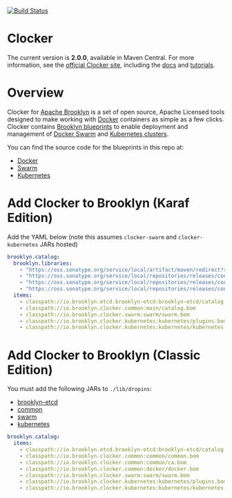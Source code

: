 [![Build Status](https://travis-ci.org/brooklyncentral/clocker.svg?branch=master)](https://travis-ci.org/brooklyncentral/clocker)

Clocker
=======

The current version is **2.0.0**, available in Maven Central. For more information, see the [official Clocker site](http://www.clocker.io/), including the [docs](http://www.clocker.io/docs/) and [tutorials](http://www.clocker.io/tutorials/).

# Overview

Clocker for [Apache Brooklyn](https://brooklyn.apache.org/) is a set of open source, Apache 
Licensed tools designed to make working with [Docker](https://www.docker.com/) containers 
as simple as a few clicks. Clocker contains 
[Brooklyn blueprints](http://brooklyn.apache.org/v/latest/start/blueprints.html) to enable 
deployment and management of [Docker Swarm](https://www.docker.com/products/docker-swarm) 
and [Kubernetes clusters](http://kubernetes.io/).

You can find the source code for the blueprints in this repo at:
* [Docker](./common/src/main/resources/docker/)
* [Swarm](./swarm/src/main/resources/swarm/)
* [Kubernetes](./kubernetes/src/main/resources/kubernetes/)

# Add Clocker to Brooklyn (Karaf Edition)

Add the YAML below (note this assumes `clocker-swarm` and `clocker-kubernetes` JARs hosted)

```YAML
brooklyn.catalog:
  brooklyn.libraries:
    - "https://oss.sonatype.org/service/local/artifact/maven/redirect?r=snapshots&g=io.brooklyn.etcd&a=brooklyn-etcd&v=2.3.0-SNAPSHOT"
    - "https://oss.sonatype.org/service/local/repositories/releases/content/io/brooklyn/clocker/common/2.0.0/common-2.0.0.jar"
    - "https://oss.sonatype.org/service/local/repositories/releases/content/io/brooklyn/clocker/swarm/2.0.0/swarm-2.0.0.jar" 
    - "https://oss.sonatype.org/service/local/repositories/releases/content/io/brooklyn/clocker/kubernetes/2.0.0/kubernetes-2.0.0.jar"
  items:
    - classpath://io.brooklyn.etcd.brooklyn-etcd:brooklyn-etcd/catalog.bom
    - classpath://io.brooklyn.clocker.common:main/catalog.bom
    - classpath://io.brooklyn.clocker.swarm:swarm/swarm.bom
    - classpath://io.brooklyn.clocker.kubernetes:kubernetes/plugins.bom
    - classpath://io.brooklyn.clocker.kubernetes:kubernetes/kubernetes.bom
```

# Add Clocker to Brooklyn (Classic Edition)

You must add the following JARs to `./lib/dropins`:
* [brooklyn-etcd](https://oss.sonatype.org/service/local/artifact/maven/redirect?r=snapshots&g=io.brooklyn.etcd&a=brooklyn-etcd&v=2.3.0-SNAPSHOT)
* [common](https://oss.sonatype.org/service/local/repositories/releases/content/io/brooklyn/clocker/common/2.0.0/common-2.0.0.jar)
* [swarm](https://oss.sonatype.org/service/local/repositories/releases/content/io/brooklyn/clocker/swarm/2.0.0/swarm-2.0.0.jar")
* [kubernetes](https://oss.sonatype.org/service/local/repositories/releases/content/io/brooklyn/clocker/kubernetes/2.0.0/kubernetes-2.0.0.jar)

```YAML
brooklyn.catalog:
  items:
    - classpath://io.brooklyn.etcd.brooklyn-etcd:brooklyn-etcd/catalog.bom
    - classpath://io.brooklyn.clocker.common:common/common.bom
    - classpath://io.brooklyn.clocker.common:common/ca.bom
    - classpath://io.brooklyn.clocker.common:docker/docker.bom
    - classpath://io.brooklyn.clocker.swarm:swarm/swarm.bom
    - classpath://io.brooklyn.clocker.kubernetes:kubernetes/plugins.bom
    - classpath://io.brooklyn.clocker.kubernetes:kubernetes/kubernetes.bom
```
